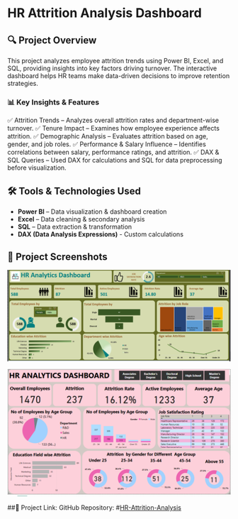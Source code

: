 # HR Attrition Analysis Dashboard  

## 🔍 Project Overview  
This project analyzes employee attrition trends using Power BI, Excel, and SQL, providing insights into key factors driving turnover. The interactive dashboard helps HR teams make data-driven decisions to improve retention strategies.  

### 📊 Key Insights & Features  
✅ Attrition Trends – Analyzes overall attrition rates and department-wise turnover.
✅ Tenure Impact – Examines how employee experience affects attrition.
✅ Demographic Analysis – Evaluates attrition based on age, gender, and job roles.
✅ Performance & Salary Influence – Identifies correlations between salary, performance ratings, and attrition.
✅ DAX & SQL Queries – Used DAX for calculations and SQL for data preprocessing before visualization.

## 🛠 Tools & Technologies Used  
- **Power BI** – Data visualization & dashboard creation  
- **Excel** – Data cleaning & secondary analysis  
- **SQL** – Data extraction & transformation
- **DAX (Data Analysis Expressions)** - Custom calculations

## 📸 Project Screenshots  
![Image Alt](https://github.com/mohdmoosa03/HR-Attrition-Analysis/blob/1017419a5eaaf4fb4591114ade8d7fe48d966d6a/Excel%20Dashboard.png)





![Image Alt](https://github.com/mohdmoosa03/HR-Attrition-Analysis/blob/9b7b37e70cddadcd19924f860134f0d7b3ae3592/Powerbi%20Dashboard.png)

##🔗 Project Link:
GitHub Repository: #[HR-Attrition-Analysis](https://github.com/mohdmoosa03/HR-Attrition-Analysis)




